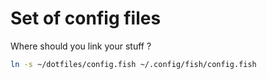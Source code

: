 # Set of config files

Where should you link your stuff ?

```sh
ln -s ~/dotfiles/config.fish ~/.config/fish/config.fish
```
